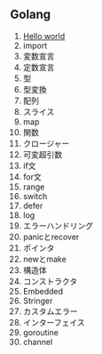## Golang

1. [Hello world](#1.Hello-world.md)
2. import
3. 変数宣言
4. 定数宣言
5. 型
6. 型変換
7. 配列
8. スライス
9. map
10. 関数
11. クロージャー
12. 可変超引数
13. if文
14. for文
15. range
16. switch
17. defer
18. log
19. エラーハンドリング
20. panicとrecover
21. ポインタ
22. newとmake
23. 構造体
24. コンストラクタ
25. Embedded
26. Stringer
27. カスタムエラー
28. インターフェイス
29. goroutine
30. channel
